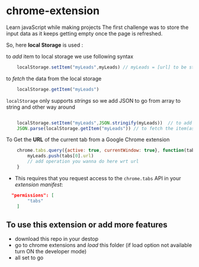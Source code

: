# chrome-extension

Learn javaScript while making projects 
The first challenge was to store the input data as it keeps getting empty once the page is refreshed.

So, here **local Storage** is used :

to *add* item to local storage we use following syntax
```javascript
    localStorage.setItem("myLeads",myLeads) // myLeads = [url] to be stored as value of  the key myLeads 
```

to *fetch* the data from the local storage
```javascript
    localStorage.getItem("myLeads")
```

`localStorage` only supports *strings*
so we add JSON to go from array to string and other way around
```javascript

    localStorage.setItem("myLeads",JSON.stringify(myLeads))  // to add item(as string) to localStorage 
    JSON.parse(localStorage.getItem("myLeads")) // to fetch the item(as array) from localStorage

```

To Get the **URL** of the current tab from a Google Chrome extension

```javascript
    chrome.tabs.query({active: true, currentWindow: true}, function(tabs){
        myLeads.push(tabs[0].url)
        // add operation you wanna do here wrt url
    }
```
-  This requires that you request access to the `chrome.tabs` API in your *extension manifest*:
```json
  "permissions": [ 
        "tabs"
    ] 
```

## To use this extension or add more features

   - download this repo in your destop 
   - go to chrome extensions and *load* this folder (if load option not available turn ON the developer mode)
   - all set to go